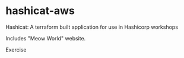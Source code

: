 # hashicat-aws
Hashicat: A terraform built application for use in Hashicorp workshops

Includes "Meow World" website.

Exercise